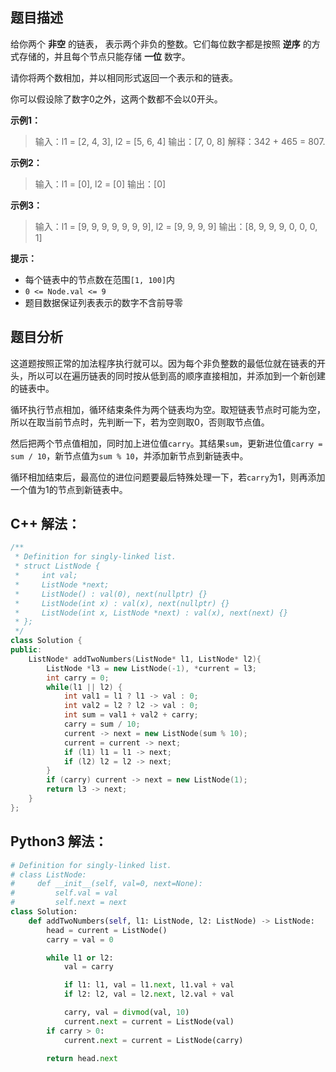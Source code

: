 ## 题目描述
给你两个 __非空__ 的链表， 表示两个非负的整数。它们每位数字都是按照 __逆序__ 的方式存储的，并且每个节点只能存储 __一位__ 数字。

请你将两个数相加，并以相同形式返回一个表示和的链表。

你可以假设除了数字0之外，这两个数都不会以0开头。

__示例1：__
> 输入：l1 = [2, 4, 3], l2 = [5, 6, 4]
> 输出：[7, 0, 8]
> 解释：342 + 465 = 807.

__示例2：__
> 输入：l1 = [0], l2 = [0]
> 输出：[0]

__示例3：__
> 输入：l1 = [9, 9, 9, 9, 9, 9, 9], l2 = [9, 9, 9, 9]
> 输出：[8, 9, 9, 9, 0, 0, 0, 1]

__提示：__
* 每个链表中的节点数在范围`[1, 100]`内
* `0 <= Node.val <= 9`
* 题目数据保证列表表示的数字不含前导零

## 题目分析
这道题按照正常的加法程序执行就可以。因为每个非负整数的最低位就在链表的开头，所以可以在遍历链表的同时按从低到高的顺序直接相加，并添加到一个新创建的链表中。

循环执行节点相加，循环结束条件为两个链表均为空。取短链表节点时可能为空，所以在取当前节点时，先判断一下，若为空则取0，否则取节点值。

然后把两个节点值相加，同时加上进位值`carry`。其结果`sum`，更新进位值`carry = sum / 10`，新节点值为`sum % 10`，并添加新节点到新链表中。

循环相加结束后，最高位的进位问题要最后特殊处理一下，若`carry`为1，则再添加一个值为1的节点到新链表中。

## C++ 解法：
```C++
/**
 * Definition for singly-linked list.
 * struct ListNode {
 *     int val;
 *     ListNode *next;
 *     ListNode() : val(0), next(nullptr) {}
 *     ListNode(int x) : val(x), next(nullptr) {}
 *     ListNode(int x, ListNode *next) : val(x), next(next) {}
 * };
 */
class Solution {
public:
    ListNode* addTwoNumbers(ListNode* l1, ListNode* l2){
        ListNode *l3 = new ListNode(-1), *current = l3;
        int carry = 0;
        while(l1 || l2) {
            int val1 = l1 ? l1 -> val : 0;
            int val2 = l2 ? l2 -> val : 0;
            int sum = val1 + val2 + carry;
            carry = sum / 10;
            current -> next = new ListNode(sum % 10);
            current = current -> next;
            if (l1) l1 = l1 -> next;
            if (l2) l2 = l2 -> next;
        }
        if (carry) current -> next = new ListNode(1);
        return l3 -> next;
    }
};
```

## Python3 解法：
```Python
# Definition for singly-linked list.
# class ListNode:
#     def __init__(self, val=0, next=None):
#         self.val = val
#         self.next = next
class Solution:
    def addTwoNumbers(self, l1: ListNode, l2: ListNode) -> ListNode:
        head = current = ListNode()
        carry = val = 0

        while l1 or l2:
            val = carry

            if l1: l1, val = l1.next, l1.val + val
            if l2: l2, val = l2.next, l2.val + val

            carry, val = divmod(val, 10)
            current.next = current = ListNode(val)
        if carry > 0:
            current.next = current = ListNode(carry)
        
        return head.next
```
